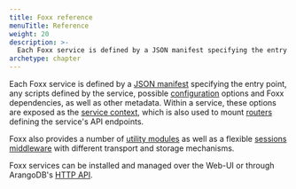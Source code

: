 ```yaml
---
title: Foxx reference
menuTitle: Reference
weight: 20
description: >-
  Each Foxx service is defined by a JSON manifest specifying the entry point, any scripts defined by the service, possible configuration options and Foxx dependencies, as well as other metadata
archetype: chapter
---
```

Each Foxx service is defined by a [JSON manifest](service-manifest.md)
specifying the entry point, any scripts defined by the service,
possible [configuration](configuration.md) options and Foxx dependencies,
as well as other metadata. Within a service, these options are exposed as the
[service context](service-context.md), which is also used to mount
[routers](routers/_index.md) defining the service's API endpoints.

Foxx also provides a number of [utility modules](related-modules/_index.md)
as well as a flexible [sessions middleware](sessions-middleware/_index.md)
with different transport and storage mechanisms.

Foxx services can be installed and managed over the Web-UI or through
ArangoDB's [HTTP API](../../../http/foxx.md#management).
